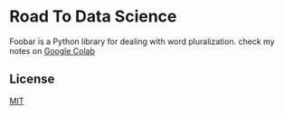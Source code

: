 # Road To Data Science

Foobar is a Python library for dealing with word pluralization.
check my notes on  [Google Colab](https://colab.research.google.com/drive/1VF7ZVI3zucCN7pSLrTapq9S54hyzGhbC#scrollTo=SVlE8THdkcvr)

## License
[MIT](https://choosealicense.com/licenses/mit/)
